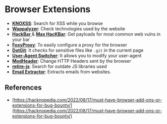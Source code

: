 # Browser Extensions



* [**KNOXSS**](https://addons.mozilla.org/en-US/firefox/addon/knoxss-community-edition/): Search for XSS while you browse
* [**Wappalyzer**](https://addons.mozilla.org/en-US/firefox/addon/wappalyzer/): Check technologies used by the website
* [**HackBar** ](https://addons.mozilla.org/en-US/firefox/addon/hackbartool/)& [**Max HacKBar**](https://addons.mozilla.org/en-US/firefox/addon/maxs-hackbar/): Get payloads for most common web vulns in your bar
* [**FoxyProxy**](https://addons.mozilla.org/en-US/firefox/addon/foxyproxy-standard/): To easily configure a proxy for the browser
* [**DotGit**](https://addons.mozilla.org/en-US/firefox/addon/dotgit/): It checks for sensitive files like `.git` in the current page
* [**User-Agent Switcher**](https://addons.mozilla.org/en-US/firefox/addon/user-agent-string-switcher/): It allows you to modify your user-agent
* [**ModHeader**](https://addons.mozilla.org/en-US/firefox/addon/modheader-firefox/): Change HTTP Headers sent by the browser
* [**retire-js**](https://addons.mozilla.org/en-US/firefox/addon/retire-js/): Search for outdate JS libraries used
* [**Email Extractor**](https://addons.mozilla.org/en-US/firefox/addon/mailshunt-email-extractor/): Extracts emails from websites.

## References

* [https://hacknopedia.com/2022/08/17/must-have-browser-add-ons-or-extensions-for-bug-bounty/](https://hacknopedia.com/2022/08/17/must-have-browser-add-ons-or-extensions-for-bug-bounty/)


